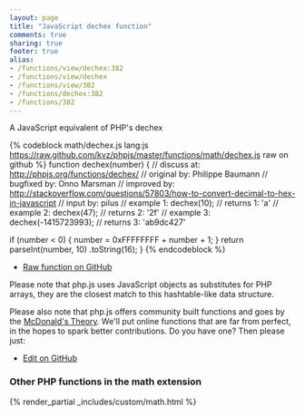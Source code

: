```yaml
---
layout: page
title: "JavaScript dechex function"
comments: true
sharing: true
footer: true
alias:
- /functions/view/dechex:382
- /functions/view/dechex
- /functions/view/382
- /functions/dechex:382
- /functions/382
---
```

<!-- Generated by Rakefile:build -->
A JavaScript equivalent of PHP's dechex

{% codeblock math/dechex.js lang:js https://raw.github.com/kvz/phpjs/master/functions/math/dechex.js raw on github %}
function dechex(number) {
  //  discuss at: http://phpjs.org/functions/dechex/
  // original by: Philippe Baumann
  // bugfixed by: Onno Marsman
  // improved by: http://stackoverflow.com/questions/57803/how-to-convert-decimal-to-hex-in-javascript
  //    input by: pilus
  //   example 1: dechex(10);
  //   returns 1: 'a'
  //   example 2: dechex(47);
  //   returns 2: '2f'
  //   example 3: dechex(-1415723993);
  //   returns 3: 'ab9dc427'

  if (number < 0) {
    number = 0xFFFFFFFF + number + 1;
  }
  return parseInt(number, 10)
    .toString(16);
}
{% endcodeblock %}

 - [Raw function on GitHub](https://github.com/kvz/phpjs/blob/master/functions/math/dechex.js)

Please note that php.js uses JavaScript objects as substitutes for PHP arrays, they are 
the closest match to this hashtable-like data structure. 

Please also note that php.js offers community built functions and goes by the 
[McDonald's Theory](https://medium.com/what-i-learned-building/9216e1c9da7d). We'll put online 
functions that are far from perfect, in the hopes to spark better contributions. 
Do you have one? Then please just: 

 - [Edit on GitHub](https://github.com/kvz/phpjs/edit/master/functions/math/dechex.js)


### Other PHP functions in the math extension
{% render_partial _includes/custom/math.html %}

